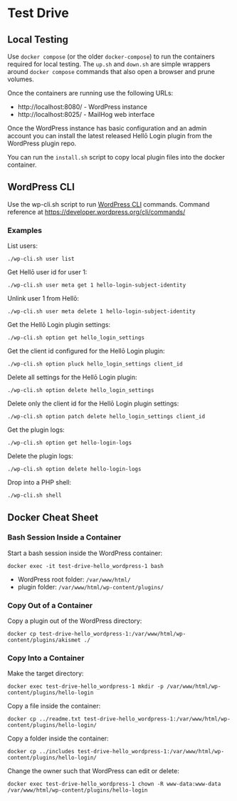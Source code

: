 # Test Drive

## Local Testing

Use `docker compose` (or the older `docker-compose`) to run the containers required for local testing. The `up.sh` and
`down.sh` are simple wrappers around `docker compose` commands that also open a browser and prune volumes.

Once the containers are running use the following URLs:
* http://localhost:8080/ - WordPress instance
* http://localhost:8025/ - MailHog web interface

Once the WordPress instance has basic configuration and an admin account you can install the latest released Hellō Login
plugin from the WordPress plugin repo.

You can run the `install.sh` script to copy local plugin files into the docker container.

## WordPress CLI

Use the wp-cli.sh script to run [WordPress CLI](https://wp-cli.org/) commands. Command reference at
https://developer.wordpress.org/cli/commands/

### Examples ###
List users:
```shell
./wp-cli.sh user list
```

Get Hellō user id for user 1:
```shell
./wp-cli.sh user meta get 1 hello-login-subject-identity
```

Unlink user 1 from Hellō:
```shell
./wp-cli.sh user meta delete 1 hello-login-subject-identity
```

Get the Hellō Login plugin settings:
```shell
./wp-cli.sh option get hello_login_settings
```

Get the client id configured for the Hellō Login plugin:
```shell
./wp-cli.sh option pluck hello_login_settings client_id
```

Delete all settings for the Hellō Login plugin:
```shell
./wp-cli.sh option delete hello_login_settings
```

Delete only the client id for the Hellō Login plugin settings:
```shell
./wp-cli.sh option patch delete hello_login_settings client_id
```

Get the plugin logs:
```shell
./wp-cli.sh option get hello-login-logs
```

Delete the plugin logs:
```shell
./wp-cli.sh option delete hello-login-logs
```

Drop into a PHP shell:
```shell
./wp-cli.sh shell
```

## Docker Cheat Sheet

### Bash Session Inside a Container

Start a bash session inside the WordPress container:
```shell
docker exec -it test-drive-hello_wordpress-1 bash
```

* WordPress root folder: `/var/www/html/`
* plugin folder: `/var/www/html/wp-content/plugins/`

### Copy Out of a Container

Copy a plugin out of the WordPress directory:
```shell
docker cp test-drive-hello_wordpress-1:/var/www/html/wp-content/plugins/akismet ./
```

### Copy Into a Container

Make the target directory:
```shell
docker exec test-drive-hello_wordpress-1 mkdir -p /var/www/html/wp-content/plugins/hello-login
```

Copy a file inside the container:
```shell
docker cp ../readme.txt test-drive-hello_wordpress-1:/var/www/html/wp-content/plugins/hello-login/
```

Copy a folder inside the container:
```shell
docker cp ../includes test-drive-hello_wordpress-1:/var/www/html/wp-content/plugins/hello-login/
```

Change the owner such that WordPress can edit or delete:
```shell
docker exec test-drive-hello_wordpress-1 chown -R www-data:www-data /var/www/html/wp-content/plugins/hello-login
```
